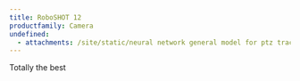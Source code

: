 ```yaml
---
title: RoboSHOT 12
productfamily: Camera
undefined:
  - attachments: /site/static/neural network general model for ptz tracking.docx
---
```

Totally the best
